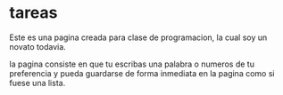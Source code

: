 # tareas
 Este es una pagina creada para clase de programacion, la cual soy un novato todavia.

 la pagina consiste en que tu escribas una palabra o numeros de tu preferencia y pueda guardarse de forma inmediata
 en la pagina como si fuese una lista.
